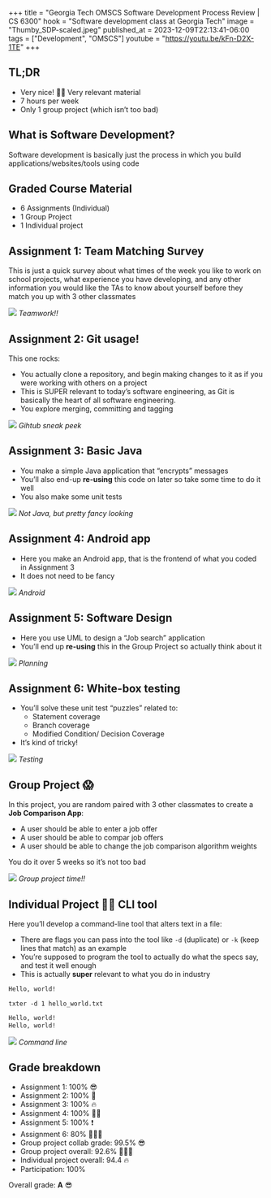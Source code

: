 +++
title = "Georgia Tech OMSCS Software Development Process Review | CS 6300"
hook = "Software development class at Georgia Tech"
image = "Thumby_SDP-scaled.jpeg"
published_at = 2023-12-09T22:13:41-06:00
tags = ["Development", "OMSCS"]
youtube = "https://youtu.be/kFn-D2X-1TE"
+++

## TL;DR

- Very nice! 👍🏼 Very relevant material
- 7 hours per week
- Only 1 group project (which isn’t too bad)

## What is Software Development?

Software development is basically just the process in which you build applications/websites/tools using code

## Graded Course Material

- 6 Assignments (Individual)
- 1 Group Project
- 1 Individual project

## Assignment 1: Team Matching Survey

This is just a quick survey about what times of the week you like to work on school projects, what experience you have developing, and any other information you would like the TAs to know about yourself before they match you up with 3 other classmates

![](./krakenimages-Y5bvRlcCx8k-unsplash-1.jpg)
*Teamwork!!*

## Assignment 2: Git usage!

This one rocks:

- You actually clone a repository, and begin making changes to it as if you were working with others on a project
- This is SUPER relevant to today’s software engineering, as Git is basically the heart of all software engineering.
- You explore merging, committing and tagging

![](markus-winkler-ZDwh_sxsX2g-unsplash.jpg)
*Gihtub sneak peek*

## Assignment 3: Basic Java

- You make a simple Java application that “encrypts” messages
- You’ll also end-up **re-using** this code on later so take some time to do it well
- You also make some unit tests

![](./roonz-nl-2xEQDxB0ss4-unsplash.jpg)
*Not Java, but pretty fancy looking*

## Assignment 4: Android app

- Here you make an Android app, that is the frontend of what you coded in Assignment 3
- It does not need to be fancy

![](./denny-muller-HfWA-Axq6Ek-unsplash.jpg)
*Android*

## Assignment 5: Software Design

- Here you use UML to design a “Job search” application
- You’ll end up **re-using** this in the Group Project so actually think about it

![](./kaleidico-3V8xo5Gbusk-unsplash.jpg)
*Planning*

## Assignment 6: White-box testing

- You’ll solve these unit test “puzzles” related to:
    - Statement coverage
    - Branch coverage
    - Modified Condition/ Decision Coverage
- It’s kind of tricky!

![](./david-travis-WC6MJ0kRzGw-unsplash-2048x1366.jpg)
*Testing*

## Group Project 😱

In this project, you are random paired with 3 other classmates to create a **Job Comparison App**:

- A user should be able to enter a job offer
- A user should be able to compar job offers
- A user should be able to change the job comparison algorithm weights

You do it over 5 weeks so it’s not too bad

![](annie-spratt-QckxruozjRg-unsplash.jpg)
*Group project time!!*

## Individual Project 🥷🏻 CLI tool

Here you’ll develop a command-line tool that alters text in a file:

- There are flags you can pass into the tool like `-d` (duplicate) or `-k` (keep lines that match) as an example
- You’re supposed to program the tool to actually do what the specs say, and test it well enough
- This is actually **super** relevant to what you do in industry

```txt
Hello, world!
```

```shell
txter -d 1 hello_world.txt
```

```txt
Hello, world!
Hello, world!
```

![](gabriel-heinzer-4Mw7nkQDByk-unsplash.jpg)
*Command line*

## Grade breakdown

- Assignment 1: 100% 😎
- Assignment 2: 100% 💯
- Assignment 3: 100% 🔥
- Assignment 4: 100% 🙌🏼
- Assignment 5: 100% ❗️
- Assignment 6: 80% 🤷🏻‍♂️
- Group project collab grade: 99.5% 😎
- Group project overall: 92.6% 🤷🏻‍♂️
- Individual project overall: 94.4 🔥
- Participation: 100%

Overall grade: **A** 😎

